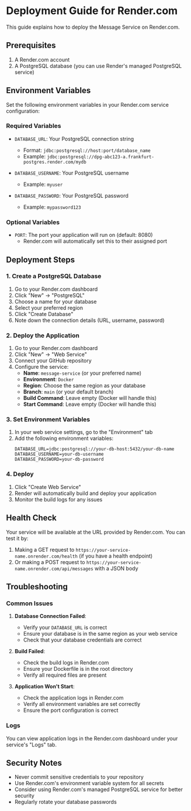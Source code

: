 # Deployment Guide for Render.com

This guide explains how to deploy the Message Service on Render.com.

## Prerequisites

1. A Render.com account
2. A PostgreSQL database (you can use Render's managed PostgreSQL service)

## Environment Variables

Set the following environment variables in your Render.com service configuration:

### Required Variables

- `DATABASE_URL`: Your PostgreSQL connection string
  - Format: `jdbc:postgresql://host:port/database_name`
  - Example: `jdbc:postgresql://dpg-abc123-a.frankfurt-postgres.render.com/mydb`

- `DATABASE_USERNAME`: Your PostgreSQL username
  - Example: `myuser`

- `DATABASE_PASSWORD`: Your PostgreSQL password
  - Example: `mypassword123`

### Optional Variables

- `PORT`: The port your application will run on (default: 8080)
  - Render.com will automatically set this to their assigned port

## Deployment Steps

### 1. Create a PostgreSQL Database

1. Go to your Render.com dashboard
2. Click "New" → "PostgreSQL"
3. Choose a name for your database
4. Select your preferred region
5. Click "Create Database"
6. Note down the connection details (URL, username, password)

### 2. Deploy the Application

1. Go to your Render.com dashboard
2. Click "New" → "Web Service"
3. Connect your GitHub repository
4. Configure the service:
   - **Name**: `message-service` (or your preferred name)
   - **Environment**: `Docker`
   - **Region**: Choose the same region as your database
   - **Branch**: `main` (or your default branch)
   - **Build Command**: Leave empty (Docker will handle this)
   - **Start Command**: Leave empty (Docker will handle this)

### 3. Set Environment Variables

1. In your web service settings, go to the "Environment" tab
2. Add the following environment variables:
   ```
   DATABASE_URL=jdbc:postgresql://your-db-host:5432/your-db-name
   DATABASE_USERNAME=your-db-username
   DATABASE_PASSWORD=your-db-password
   ```

### 4. Deploy

1. Click "Create Web Service"
2. Render will automatically build and deploy your application
3. Monitor the build logs for any issues

## Health Check

Your service will be available at the URL provided by Render.com. You can test it by:

1. Making a GET request to `https://your-service-name.onrender.com/health` (if you have a health endpoint)
2. Or making a POST request to `https://your-service-name.onrender.com/api/messages` with a JSON body

## Troubleshooting

### Common Issues

1. **Database Connection Failed**: 
   - Verify your `DATABASE_URL` is correct
   - Ensure your database is in the same region as your web service
   - Check that your database credentials are correct

2. **Build Failed**:
   - Check the build logs in Render.com
   - Ensure your Dockerfile is in the root directory
   - Verify all required files are present

3. **Application Won't Start**:
   - Check the application logs in Render.com
   - Verify all environment variables are set correctly
   - Ensure the port configuration is correct

### Logs

You can view application logs in the Render.com dashboard under your service's "Logs" tab.

## Security Notes

- Never commit sensitive credentials to your repository
- Use Render.com's environment variable system for all secrets
- Consider using Render.com's managed PostgreSQL service for better security
- Regularly rotate your database passwords 